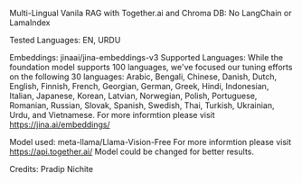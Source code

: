 Multi-Lingual Vanila RAG with Together.ai and Chroma DB: No LangChain or LamaIndex

Tested Languages: EN, URDU



Embeddings: jinaai/jina-embeddings-v3
Supported Languages:
While the foundation model supports 100 languages, we've focused our tuning efforts on the following 30 languages: Arabic, Bengali, Chinese, Danish, Dutch, English, Finnish, French, Georgian, German, Greek, Hindi, Indonesian, Italian, Japanese, Korean, Latvian, Norwegian, Polish, Portuguese, Romanian, Russian, Slovak, Spanish, Swedish, Thai, Turkish, Ukrainian, Urdu, and Vietnamese.
For more informtion please visit https://jina.ai/embeddings/

Model used: meta-llama/Llama-Vision-Free
For more informtion please visit https://api.together.ai/
Model could be changed for better results.

Credits: Pradip Nichite
